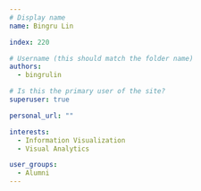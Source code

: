 ```yaml
---
# Display name
name: Bingru Lin

index: 220

# Username (this should match the folder name)
authors:
  - bingrulin

# Is this the primary user of the site?
superuser: true

personal_url: ""

interests:
  - Information Visualization
  - Visual Analytics

user_groups:
  - Alumni
---
```

